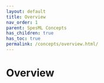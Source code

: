 ```yaml
---
layout: default
title: Overview
nav_order: 1
parent: SpesML Concepts
has_children: true
has_toc: true
permalink: /concepts/overview.html/
---
```

# Overview

